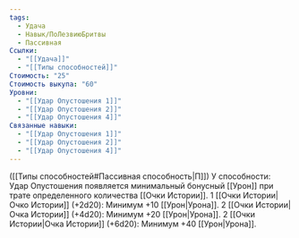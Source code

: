 ```yaml
---
tags:
  - Удача
  - Навык/ПоЛезвиюБритвы
  - Пассивная
Ссылки:
  - "[[Удача]]"
  - "[[Типы способностей]]"
Стоимость: "25"
Стоимость выкупа: "60"
Уровни:
  - "[[Удар Опустошения 1]]"
  - "[[Удар Опустошения 2]]"
  - "[[Удар Опустошения 4]]"
Связанные навыки:
  - "[[Удар Опустошения 1]]"
  - "[[Удар Опустошения 2]]"
  - "[[Удар Опустошения 4]]"
---
```

([[Типы способностей#Пассивная способность|П]]) У способности: Удар Опустошения появляется минимальный бонусный [[Урон]] при трате определенного количества [[Очки Истории]].
1 [[Очки Истории|Очко Истории]] (+2d20): Минимум +10 [[Урон|Урона]].
2 [[Очки Истории|Очка Истории]] (+4d20): Минимум +20 [[Урон|Урона]].
2 [[Очки Истории|Очка Истории]] (+6d20): Минимум +40 [[Урон|Урона]]. 

